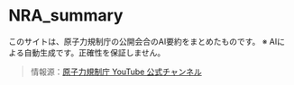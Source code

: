 # NRA_summary
このサイトは、原子力規制庁の公開会合のAI要約をまとめたものです。
※ AIによる自動生成です。正確性を保証しません。

> 情報源：[原子力規制庁 YouTube 公式チャンネル](https://www.youtube.com/@NRAjapan)

